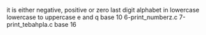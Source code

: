 it is either negative, positive or zero
last digit
alphabet in lowercase
lowercase to uppercase
e and q
base 10
6-print_numberz.c
7-print_tebahpla.c
base 16
